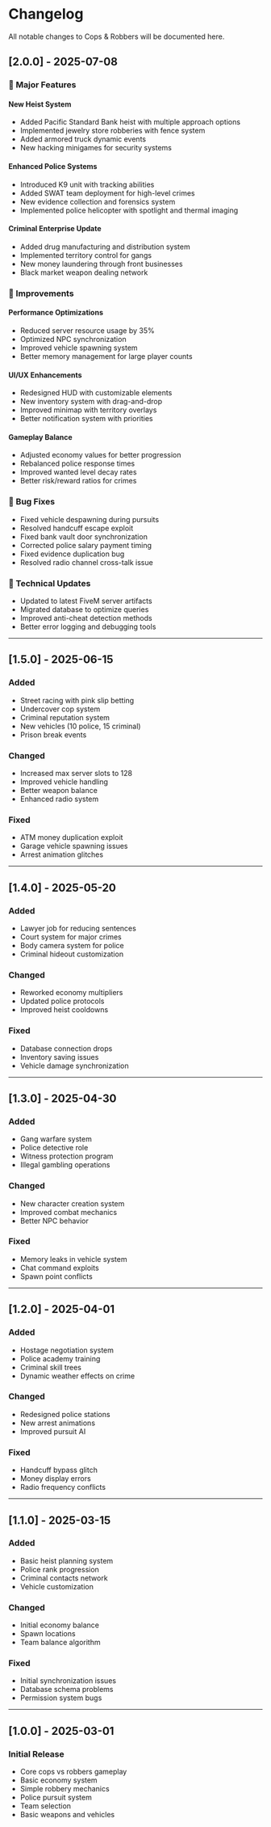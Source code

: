 # Changelog

All notable changes to Cops & Robbers will be documented here.

## [2.0.0] - 2025-07-08

### 🎉 Major Features

#### New Heist System
- Added Pacific Standard Bank heist with multiple approach options
- Implemented jewelry store robberies with fence system
- Added armored truck dynamic events
- New hacking minigames for security systems

#### Enhanced Police Systems
- Introduced K9 unit with tracking abilities
- Added SWAT team deployment for high-level crimes
- New evidence collection and forensics system
- Implemented police helicopter with spotlight and thermal imaging

#### Criminal Enterprise Update
- Added drug manufacturing and distribution system
- Implemented territory control for gangs
- New money laundering through front businesses
- Black market weapon dealing network

### 🚀 Improvements

#### Performance Optimizations
- Reduced server resource usage by 35%
- Optimized NPC synchronization
- Improved vehicle spawning system
- Better memory management for large player counts

#### UI/UX Enhancements
- Redesigned HUD with customizable elements
- New inventory system with drag-and-drop
- Improved minimap with territory overlays
- Better notification system with priorities

#### Gameplay Balance
- Adjusted economy values for better progression
- Rebalanced police response times
- Improved wanted level decay rates
- Better risk/reward ratios for crimes

### 🐛 Bug Fixes

- Fixed vehicle despawning during pursuits
- Resolved handcuff escape exploit
- Fixed bank vault door synchronization
- Corrected police salary payment timing
- Fixed evidence duplication bug
- Resolved radio channel cross-talk issue

### 🔧 Technical Updates

- Updated to latest FiveM server artifacts
- Migrated database to optimize queries
- Improved anti-cheat detection methods
- Better error logging and debugging tools

---

## [1.5.0] - 2025-06-15

### Added
- Street racing with pink slip betting
- Undercover cop system
- Criminal reputation system
- New vehicles (10 police, 15 criminal)
- Prison break events

### Changed
- Increased max server slots to 128
- Improved vehicle handling
- Better weapon balance
- Enhanced radio system

### Fixed
- ATM money duplication exploit
- Garage vehicle spawning issues
- Arrest animation glitches

---

## [1.4.0] - 2025-05-20

### Added
- Lawyer job for reducing sentences
- Court system for major crimes
- Body camera system for police
- Criminal hideout customization

### Changed
- Reworked economy multipliers
- Updated police protocols
- Improved heist cooldowns

### Fixed
- Database connection drops
- Inventory saving issues
- Vehicle damage synchronization

---

## [1.3.0] - 2025-04-30

### Added
- Gang warfare system
- Police detective role
- Witness protection program
- Illegal gambling operations

### Changed
- New character creation system
- Improved combat mechanics
- Better NPC behavior

### Fixed
- Memory leaks in vehicle system
- Chat command exploits
- Spawn point conflicts

---

## [1.2.0] - 2025-04-01

### Added
- Hostage negotiation system
- Police academy training
- Criminal skill trees
- Dynamic weather effects on crime

### Changed
- Redesigned police stations
- New arrest animations
- Improved pursuit AI

### Fixed
- Handcuff bypass glitch
- Money display errors
- Radio frequency conflicts

---

## [1.1.0] - 2025-03-15

### Added
- Basic heist planning system
- Police rank progression
- Criminal contacts network
- Vehicle customization

### Changed
- Initial economy balance
- Spawn locations
- Team balance algorithm

### Fixed
- Initial synchronization issues
- Database schema problems
- Permission system bugs

---

## [1.0.0] - 2025-03-01

### Initial Release
- Core cops vs robbers gameplay
- Basic economy system
- Simple robbery mechanics
- Police pursuit system
- Team selection
- Basic weapons and vehicles